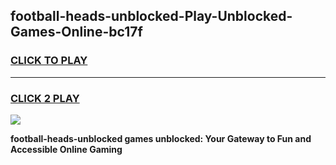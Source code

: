 
## football-heads-unblocked-Play-Unblocked-Games-Online-bc17f
<h3>
<a href="https://premium76.site?title=football-heads-unblocked&ref=25A">CLICK TO PLAY</a></h3>
<hr>

<h3>
<a href="https://premium76.site?title=football-heads-unblocked&ref=25A">CLICK 2 PLAY</a>
  
</h3>

<a href="https://premium76.site?title=football-heads-unblocked&ref=25A"><img src="https://clearcache.store/games.png"></a>


**football-heads-unblocked games unblocked: Your Gateway to Fun and Accessible Online Gaming**
